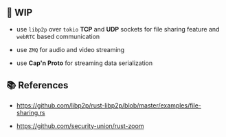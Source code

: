 

## 🚧 WIP

* use `libp2p` over `tokio` **TCP** and **UDP** sockets for file sharing feature and `webRTC` based communication

* use `ZMQ` for audio and video streaming

* use **Cap'n Proto** for streaming data serialization 

## 📚 References

* https://github.com/libp2p/rust-libp2p/blob/master/examples/file-sharing.rs

* https://github.com/security-union/rust-zoom
